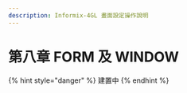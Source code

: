 ```yaml
---
description: Informix-4GL 畫面設定操作說明
---
```


# 第八章 FORM 及 WINDOW

{% hint style="danger" %}
建置中
{% endhint %}
